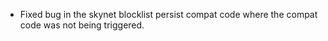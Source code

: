 - Fixed bug in the skynet blocklist persist compat code where the compat code
    was not being triggered.
